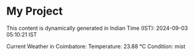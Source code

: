 # My Project

This content is dynamically generated in Indian Time (IST): 2024-09-03 05:10:21 IST


Current Weather in Coimbatore:
Temperature: 23.88 °C
Condition: mist
